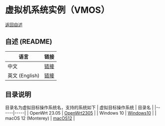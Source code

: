 
# 虚拟机系统实例（VMOS）
  [返回自述](https://gitlab.com/david921518/qkd-app/blob/gitlab/README.md)

## 自述 (README)
| 语言 | 链接 |
|------|------|
| 中文 | [链接](https://gitlab.com/david921518/qkd-app/blob/gitlab/doc/vmos-examples/README.md) |
| 英文 (English) | [链接](https://gitlab.com/david921518/qkd-app/blob/gitlab/doc/vmos-examples/README.en.md) |

## 目录说明
 目录名为虚拟目标操作系统名，支持的系统如下
| 虚拟目标操作系统 | 目录名 |
|------|-----|
| OpenWrt 23.05 | [OpenWrt2305](https://gitlab.com/david921518/qkd-app/blob/gitlab/doc/vmos-examples/OpenWrt2305/README.md) |
| Windows 10 | [Windows10](https://gitlab.com/david921518/qkd-app/blob/gitlab/doc/vmos-examples/Windows10/README.md) |
| macOS 12 (Monterey) | [macOS12](https://gitlab.com/david921518/qkd-app/blob/gitlab/doc/vmos-examples/macOS12/README.md) |
